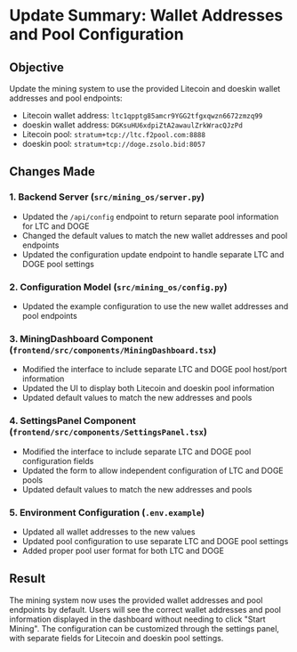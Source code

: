 # Update Summary: Wallet Addresses and Pool Configuration

## Objective
Update the mining system to use the provided Litecoin and doeskin wallet addresses and pool endpoints:
- Litecoin wallet address: `ltc1qpptg85amcr9YGG2tfgxqwzn6672zmzq99`
- doeskin wallet address: `DGKsuHU6xdpiZtA2awaulZrkWracQJzPd`
- Litecoin pool: `stratum+tcp://ltc.f2pool.com:8888`
- doeskin pool: `stratum+tcp://doge.zsolo.bid:8057`

## Changes Made

### 1. Backend Server (`src/mining_os/server.py`)
- Updated the `/api/config` endpoint to return separate pool information for LTC and DOGE
- Changed the default values to match the new wallet addresses and pool endpoints
- Updated the configuration update endpoint to handle separate LTC and DOGE pool settings

### 2. Configuration Model (`src/mining_os/config.py`)
- Updated the example configuration to use the new wallet addresses and pool endpoints

### 3. MiningDashboard Component (`frontend/src/components/MiningDashboard.tsx`)
- Modified the interface to include separate LTC and DOGE pool host/port information
- Updated the UI to display both Litecoin and doeskin pool information
- Updated default values to match the new addresses and pools

### 4. SettingsPanel Component (`frontend/src/components/SettingsPanel.tsx`)
- Modified the interface to include separate LTC and DOGE pool configuration fields
- Updated the form to allow independent configuration of LTC and DOGE pools
- Updated default values to match the new addresses and pools

### 5. Environment Configuration (`.env.example`)
- Updated all wallet addresses to the new values
- Updated pool configuration to use separate LTC and DOGE pool settings
- Added proper pool user format for both LTC and DOGE

## Result
The mining system now uses the provided wallet addresses and pool endpoints by default. Users will see the correct wallet addresses and pool information displayed in the dashboard without needing to click "Start Mining". The configuration can be customized through the settings panel, with separate fields for Litecoin and doeskin pool settings.